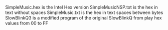 SimpleMusic.hex is the Intel Hex version
SimpleMusicNSP.txt is the hex in text without spaces
SimpleMusic.txt is the hex in text spaces between bytes
SlowBlinkQ3 is a modified program of the original SlowBlinkQ from play hex values from 00 to FF
